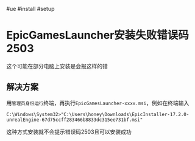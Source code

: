#ue #install #setup

# EpicGamesLauncher安装失败错误码2503

这个可能在部分电脑上安装是会报这样的错

## 解决方案

用`管理员身份运行`终端，再执行`EpicGamesLauncher-xxxx.msi`，例如在终端输入
```shell
C:\Windows\System32>"C:\Users\honey\Downloads\EpicInstaller-17.2.0-unrealEngine-67d75ccff283466b8833dc315ee731bf.msi"
```

这种方式安装就不会提示错误码2503且可以安装成功